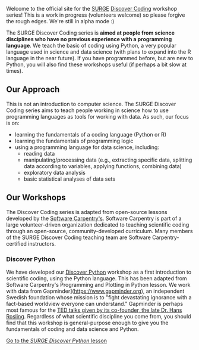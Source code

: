 Welcome to the official site for the [SURGE](https://surgeinnovation.ca) [Discover Coding](https://surge-dalhousie.github.io/discover-coding/) workshop series! This is a work in progress (volunteers welcome) so please forgive the rough edges. We're still in alpha mode :)

The SURGE Discover Coding series is **aimed at people from science disciplines who have no previous experience with a programming language**. We teach the basic of coding using Python, a very popular language used in science and data science (with plans to expand into the R language in the near future). If you have programmed before, but are new to Python, you will also find these workshops useful (if perhaps a bit slow at times).

## Our Approach

This is not an introduction to computer science. The SURGE Discover Coding series aims to teach people working in science how to use programming languages as tools for working with data. As such, our focus is on:
- learning the fundamentals of a coding language (Python or R)
- learning the fundamentals of programming logic
- using a programming language for data science, including:
    - reading data
    - manipulating/processing data (e.g., extracting specific data, splitting data according to variables, applying functions, combining data)
    - exploratory data analysis
    - basic statistical analyses of data sets

## Our Workshops

The Discover Coding series is adapted from open-source lessons developed by the [Software Carpentry's](https://software-carpentry.org/lessons/). Software Carpentry is part of a large volunteer-driven organization dedicated to teaching scientific coding through an open-source, community-developed curriculum. Many members of the SURGE Discover Coding teaching team are Software Carpentry-certified instructors.

### Discover Python

We have developed our [Discover Python](https://surge-dalhousie.github.io/discover-python-gapminder/) workshop as a first introduction to scientific coding, using the Python language. This has been adapted from Software Carpentry's Programming and Plotting in Python lesson. We work with data from Gapminder](https://www.gapminder.org), an independent Swedish foundation whose mission is to "fight devastating ignorance with a fact-based worldview everyone can understand." Gapminder is perhaps most famous for the [TED talks given by its co-founder, the late Dr. Hans Rosling](https://www.ted.com/talks/hans_rosling_the_best_stats_you_ve_ever_seen?language=en). Regardless of what scientific discipline you come from, you should find that this workshop is general-purpose enough to give you the fundamentals of coding and data science and Python.

[Go to the *SURGE Discover Python* lesson](https://surge-dalhousie.github.io/discover-python-gapminder/)
